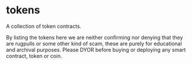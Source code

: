 # tokens
A collection of token contracts.

By listing the tokens here we are neither confirming nor denying that they are rugpulls or some other kind of scam, these are purely for educational and archival purposes. Please DYOR before buying or deploying any smart contract, token or coin.
